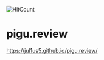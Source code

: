 ![HitCount](http://hits.dwyl.com/Jul1us5/pigu.review.svg)

# pigu.review
https://jul1us5.github.io/pigu.review/
